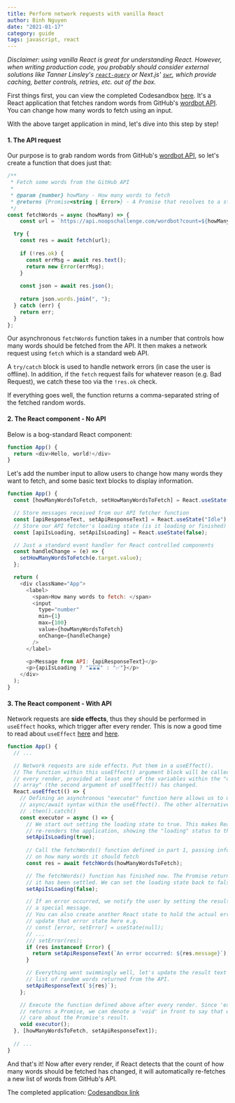 ```yaml
---
title: Perform network requests with vanilla React
author: Binh Nguyen
date: "2021-01-17"
category: guide
tags: javascript, react
---
```


*Disclaimer: using vanilla React is great for understanding React. However, when writing production code, you probably should consider external solutions like Tanner Linsley's [`react-query`](https://react-query.tanstack.com) or Next.js' [`swr`](https://github.com/vercel/swr), which provide caching, better controls, retries, etc. out of the box.*

First things first, you can view the completed Codesandbox [here](https://codesandbox.io/s/vanilla-react-network-request-tjugq?file=/src/App.js). It's a React application that fetches random words from GitHub's [wordbot API](https://noopschallenge.com/challenges/wordbot). You can change how many words to fetch using an input.

With the above target application in mind, let's dive into this step by step!

#### 1. The API request

Our purpose is to grab random words from GitHub's [wordbot API](https://noopschallenge.com/challenges/wordbot), so let's create a function that does just that:

```js
/**
 * Fetch some words from the GitHub API
 *
 * @param {number} howMany - How many words to fetch
 * @returns {Promise<string | Error>} - A Promise that resolves to a string, or an error
 */
const fetchWords = async (howMany) => {
    const url = `https://api.noopschallenge.com/wordbot?count=${howMany < 1 ? 1 : howMany}`;

  try {
    const res = await fetch(url);
  
    if (!res.ok) {
      const errMsg = await res.text();
      return new Error(errMsg);
    }
  
    const json = await res.json();
  
    return json.words.join(", ");
  } catch (err) {
    return err;
  }
};
```

Our asynchronous `fetchWords` function takes in a number that controls how many words should be fetched from the API. It then makes a network request using `fetch` which is a standard web API. 

A `try/catch` block is used to handle network errors (in case the user is offline). In addition, if the `fetch` request fails for whatever reason (e.g. Bad Request), we catch these too via the `!res.ok` check.

If everything goes well, the function returns a comma-separated string of the fetched random words.

#### 2. The React component - No API

Below is a bog-standard React component:

```js
function App() {
  return <div>Hello, world!</div>
}
```

Let's add the number input to allow users to change how many words they want to fetch, and some basic text blocks to display information.


```js
function App() {
  const [howManyWordsToFetch, setHowManyWordsToFetch] = React.useState(1);

  // Store messages received from our API fetcher function
  const [apiResponseText, setApiResponseText] = React.useState("Idle");
  // Store our API fetcher's loading state (is it loading or finished)
  const [apiIsLoading, setApiIsLoading] = React.useState(false);

  // Just a standard event handler for React controlled components
  const handleChange = (e) => {
    setHowManyWordsToFetch(e.target.value);
  };

  return (
    <div className="App">
      <label>
        <span>How many words to fetch: </span>
        <input
          type="number"
          min={1}
          max={100}
          value={howManyWordsToFetch}
          onChange={handleChange}
        />
      </label>

      <p>Message from API: {apiResponseText}</p>
      <p>{apiIsLoading ? "⌛⌛⌛" : "✅"}</p>
    </div>
  );
}
```

#### 3. The React component - With API

Network requests are **side effects**, thus they should be performed in `useEffect` hooks, which trigger after every render. This is now a good time to read about `useEffect` [here](https://reactjs.org/docs/hooks-effect.html) and [here](https://overreacted.io/a-complete-guide-to-useeffect/).

```js
function App() {
  // ...

  // Network requests are side effects. Put them in a useEffect().
  // The function within this useEffect() argument block will be called after
  // every render, provided at least one of the variables within the "dependency
  // array" (the second argument of useEffect()) has changed.
  React.useEffect(() => {
    // Defining an asynchronous "executor" function here allows us to use
    // async/await syntax within the useEffect(). The other alternative is using
    // .then().catch()
    const executor = async () => {
      // We start out setting the loading state to true. This makes React
      // re-renders the application, showing the "loading" status to the user.
      setApiIsLoading(true);
      
      // Call the fetchWords() function defined in part 1, passing information
      // on how many words it should fetch
      const res = await fetchWords(howManyWordsToFetch);

      // The fetchWords() function has finished now. The Promise returned from
      // it has been settled. We can set the loading state back to false.
      setApiIsLoading(false);

      // If an error occurred, we notify the user by setting the result text to
      // a special message.
      // You can also create another React state to hold the actual error and
      // update that error state here e.g.
      // const [error, setError] = useState(null);
      // ...
      /// setError(res);
      if (res instanceof Error) {
        return setApiResponseText(`An error occurred: ${res.message}`);
      }

      // Everything went swimmingly well, let's update the result text to the
      // list of random words returned from the API.
      setApiResponseText(`${res}`);
    };

    // Execute the function defined above after every render. Since 'executor'
    // returns a Promise, we can denote a 'void' in front to say that we don't
    // care about the Promise's result.
    void executor();
  }, [howManyWordsToFetch, setApiResponseText]);
  
  // ...
}
```

And that's it! Now after every render, if React detects that the count of how many words should be fetched has changed, it will automatically re-fetches a new list of words from GitHub's API.

The completed application: [Codesandbox link](https://codesandbox.io/s/vanilla-react-network-request-tjugq?file=/src/App.js)
